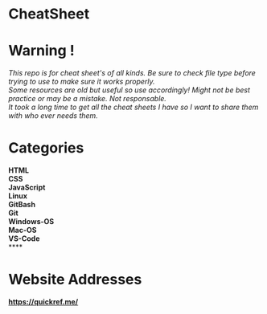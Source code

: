 # CheatSheet

# Warning !

*This repo is for cheat sheet's of all kinds. Be sure to check file type before trying to use to make sure it works properly. <br />
Some resources are old but useful so use accordingly! Might not be best practice or may be a mistake. Not responsable.      <br />
It took a long time to get all the cheat sheets I have so I want to share them with who ever needs them.*    <br />


# Categories

**HTML** <br />
**CSS** <br />
**JavaScript** <br />
**Linux** <br />
**GitBash** <br />
**Git** <br />
**Windows-OS** <br />
**Mac-OS** <br />
**VS-Code** <br />
**** <br />



# Website Addresses
**https://quickref.me/** <br/>
